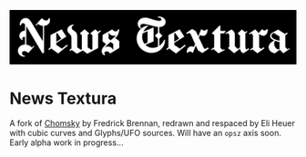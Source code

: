![Headline image, reads "News Textura"](documentation/images/headline.png)
# News Textura
A fork of [Chomsky](https://github.com/ctrlcctrlv/chomsky) by Fredrick Brennan, redrawn and respaced by Eli Heuer with cubic curves and Glyphs/UFO sources. Will have an `opsz` axis soon. Early alpha work in progress... 
